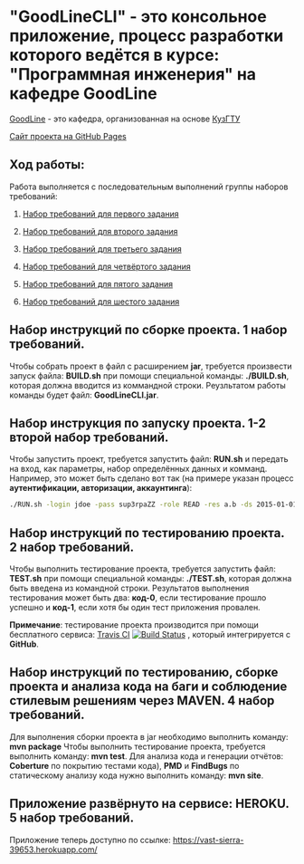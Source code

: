 <h1> "GoodLineCLI" - это консольное приложение, процесс разработки которого ведётся в курсе: "Программная инженерия" на кафедре GoodLine 
</h1>

[GoodLine](http://kafedra-goodline.info/) - это кафедра, организованная на основе [КузГТУ](https://www.kuzstu.ru/)

[Сайт проекта на GitHub Pages](https://pahahentikys.github.io/GoodLineCLI/)

<h2>Ход работы:</h2>

Работа выполняется с последовательным выполнений группы наборов требований:

  1. [Набор требований для первого задания](https://github.com/Pahahentikys/GoodLineCLI/blob/master/RoadMap.md)
  
  2. [Набор требований для второго задания](https://github.com/Pahahentikys/GoodLineCLI/blob/master/RoadMap2.md)
  
  3. [Набор требований для третьего задания](https://github.com/Pahahentikys/GoodLineCLI/blob/master/RoadMap3.md)

  4. [Набор требований для четвёртого задания](https://github.com/Pahahentikys/GoodLineCLI/blob/master/RoadMap4.md)
  
  5. [Набор требований для пятого задания](https://github.com/Pahahentikys/GoodLineCLI/blob/master/RoadMap5.md)

  6. [Набор требований для шестого задания](https://github.com/Pahahentikys/GoodLineCLI/blob/master/RoadMap6.md)

<h2>Набор инструкций по сборке проекта. 1 набор требований. </h2>

Чтобы собрать проект в файл с расширением **jar**, требуется произвести запуск файла: **BUILD.sh** при помощи специальной команды: **./BUILD.sh**, которая должна вводится из коммандной строки. Реузльтатом работы команды будет файл: **GoodLineCLI.jar**.

<h2>Набор инструкция по запуску проекта. 1-2 второй набор требований. </h2>

Чтобы запустить проект, требуется запустить файл: **RUN.sh** и передать на вход, как параметры, набор определённых данных и комманд. Например, это может быть сделано вот так (на примере указан процесс **аутентификации, авторизации, аккаунтинга**):
```sh
./RUN.sh -login jdoe -pass sup3rpaZZ -role READ -res a.b -ds 2015-01-01 -de 2015-12-31 -vol 100
```

<h2>Набор инструкций по тестированию проекта. 2 набор требований.  </h2> 

Чтобы выполнить тестирование проекта, требуется запустить файл: **TEST.sh** при помощи специальной команды: **./TEST.sh**, которая должна быть введена из командной строки. Результатов выполнения тестирования может быть два: **код-0**, если тестирование прошло успешно и **код-1**, если хотя бы один тест приложения провален. 

**Примечание**: тестирование проекта производится при помощи бесплатного сервиса: [Travis CI](https://travis-ci.org/) [![Build Status](https://travis-ci.org/Pahahentikys/GoodLineCLI.svg?branch=master)](https://travis-ci.org/Pahahentikys/GoodLineCLI) , который  интегрируется с **GitHub**.

<h2>Набор инструкций по тестированию, сборке проекта и анализа кода на баги и соблюдение стилевым решениям через MAVEN. 4 набор требований. </h2> 

Для выполнения сборки проекта в jar необходимо выполнить команду: **mvn package** Чтобы выполнить тестирование проекта, требуется выполнить команду: **mvn test**. Для анализа кода и генерации отчётов: **Coberture** по покрытию тестами кода), **PMD** и **FindBugs** по статическому анализу кода нужно выполнить команду: **mvn site**.

<h2>Приложение развёрнуто на сервисе: HEROKU. 5 набор требований. </h2>

Приложение теперь доступно по ссылке: https://vast-sierra-39653.herokuapp.com/

